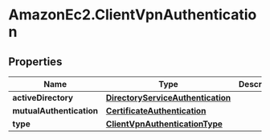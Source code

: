 # AmazonEc2.ClientVpnAuthentication

## Properties

Name | Type | Description | Notes
------------ | ------------- | ------------- | -------------
**activeDirectory** | [**DirectoryServiceAuthentication**](DirectoryServiceAuthentication.md) |  | [optional] 
**mutualAuthentication** | [**CertificateAuthentication**](CertificateAuthentication.md) |  | [optional] 
**type** | [**ClientVpnAuthenticationType**](ClientVpnAuthenticationType.md) |  | [optional] 


